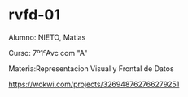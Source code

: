 # rvfd-01
Alumno: NIETO, Matias

Curso: 7º1ºAvc com "A"

Materia:Representacion Visual y Frontal de Datos

https://wokwi.com/projects/326948762766279251
